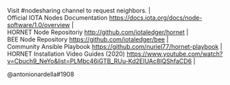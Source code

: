Visit #nodesharing channel to request neighbors. |  
Official IOTA Nodes Documentation https://docs.iota.org/docs/node-software/1.0/overview |  
HORNET Node Repositoriy http://github.com/iotaledger/hornet |  
BEE Node Repository https://github.com/iotaledger/bee |  
Community Ansible Playbook https://github.com/nuriel77/hornet-playbook |  
HORNET Installation Video Guides (2020) https://www.youtube.com/watch?v=Cbuch9_NeYo&list=PLMbc46iGTB_RUu-Kd2EIUAc8lQShfaCD6 |

@antonionardella#1908
